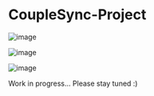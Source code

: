 # CoupleSync-Project

![image](https://github.com/user-attachments/assets/6818f3bb-70db-40c0-832e-f409cf67b24b)

![image](https://github.com/user-attachments/assets/160cb81b-391a-4433-aeef-5833d46e78e2)

![image](https://github.com/user-attachments/assets/e513fc34-f356-44bd-afc5-eed708b11d4a)

Work in progress... Please stay tuned :)

